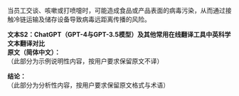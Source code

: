 当员工交谈、咳嗽或打喷嚏时，可能造成食品或产品表面的病毒污染，从而通过接触冷链运输及储存设备导致病毒远距离传播的风险。

**文本S2：ChatGPT（GPT-4与GPT-3.5模型）及其他常用在线翻译工具中英科学文本翻译对比**  
**原文（简体中文）：**  
（此部分为示例说明性内容，按用户要求保留原文不译）

**结论：**  
（此部分为分析性内容，按用户要求保留原文格式与术语）